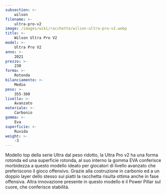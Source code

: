 ```yaml
---
subsection: >-
    wilson
filename: >-
    ultra-pro-v2
image: /images/wiki/racchette/wilson-ultra-pro-v2.webp
title: >-
    Wilson Ultra Pro V2
model: >-
    Ultra Pro V2
anno: >-
    2021
prezzo: >-
    230
forma: >-
    Rotonda
bilanciamento: >-
    Medio
peso: >-
    355-360
livello: >-
    Avanzato
materiale: >-
    Carbonio
gomma: >-
    Eva
superficie: >-
    Ruvida
weight: >-
    -3
---
```

Modello top della serie Ultra dal peso ridotto, la Ultra Pro v2 ha una forma rotonda ed una superficie rotonda, al suo interno la gomma EVA conferisce morbidezza a questo modello ideato per giocatori di livello avanzato che preferiscono il gioco offensivo. Grazie alla costruzione in carbonio ed a un doppio layer dello stesso sui piatti la racchetta risulta ottima anche in fase offensiva. Altra innovazione presente in questo modello è il Power Pillar sul cuore, che conferisce stabilità.